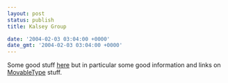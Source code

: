 ```yaml
---
layout: post
status: publish
title: Kalsey Group

date: '2004-02-03 03:04:00 +0000'
date_gmt: '2004-02-03 03:04:00 +0000'
---
```

Some good stuff <a href="http://kalsey.com/">here</a> but in particular some good information and links on <a href="http://kalsey.com/blog/movable_type/">MovableType</a> stuff.
